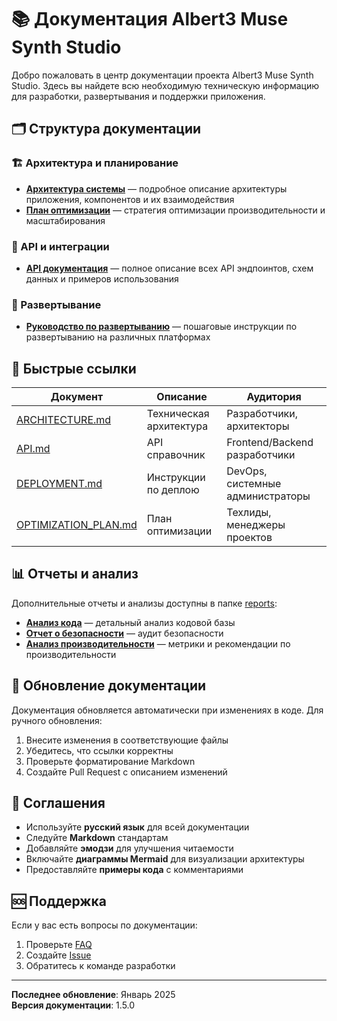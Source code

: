 # 📚 Документация Albert3 Muse Synth Studio

Добро пожаловать в центр документации проекта Albert3 Muse Synth Studio. Здесь вы найдете всю необходимую техническую информацию для разработки, развертывания и поддержки приложения.

## 🗂️ Структура документации

### 🏗️ Архитектура и планирование
- **[Архитектура системы](architecture/ARCHITECTURE.md)** — подробное описание архитектуры приложения, компонентов и их взаимодействия
- **[План оптимизации](architecture/OPTIMIZATION_PLAN.md)** — стратегия оптимизации производительности и масштабирования

### 📖 API и интеграции
- **[API документация](api/API.md)** — полное описание всех API эндпоинтов, схем данных и примеров использования

### 🚀 Развертывание
- **[Руководство по развертыванию](deployment/DEPLOYMENT.md)** — пошаговые инструкции по развертыванию на различных платформах

## 🔗 Быстрые ссылки

| Документ | Описание | Аудитория |
|----------|----------|-----------|
| [ARCHITECTURE.md](architecture/ARCHITECTURE.md) | Техническая архитектура | Разработчики, архитекторы |
| [API.md](api/API.md) | API справочник | Frontend/Backend разработчики |
| [DEPLOYMENT.md](deployment/DEPLOYMENT.md) | Инструкции по деплою | DevOps, системные администраторы |
| [OPTIMIZATION_PLAN.md](architecture/OPTIMIZATION_PLAN.md) | План оптимизации | Техлиды, менеджеры проектов |

## 📊 Отчеты и анализ

Дополнительные отчеты и анализы доступны в папке [reports](../reports/):

- **[Анализ кода](../reports/CODE_ANALYSIS.md)** — детальный анализ кодовой базы
- **[Отчет о безопасности](../reports/security/SECURITY.md)** — аудит безопасности
- **[Анализ производительности](../reports/performance/PERFORMANCE.md)** — метрики и рекомендации по производительности

## 🔄 Обновление документации

Документация обновляется автоматически при изменениях в коде. Для ручного обновления:

1. Внесите изменения в соответствующие файлы
2. Убедитесь, что ссылки корректны
3. Проверьте форматирование Markdown
4. Создайте Pull Request с описанием изменений

## 📝 Соглашения

- Используйте **русский язык** для всей документации
- Следуйте **Markdown** стандартам
- Добавляйте **эмодзи** для улучшения читаемости
- Включайте **диаграммы Mermaid** для визуализации архитектуры
- Предоставляйте **примеры кода** с комментариями

## 🆘 Поддержка

Если у вас есть вопросы по документации:

1. Проверьте [FAQ](../README.md#-поддержка)
2. Создайте [Issue](https://github.com/your-username/albert3-muse-synth-studio/issues)
3. Обратитесь к команде разработки

---

**Последнее обновление**: Январь 2025  
**Версия документации**: 1.5.0